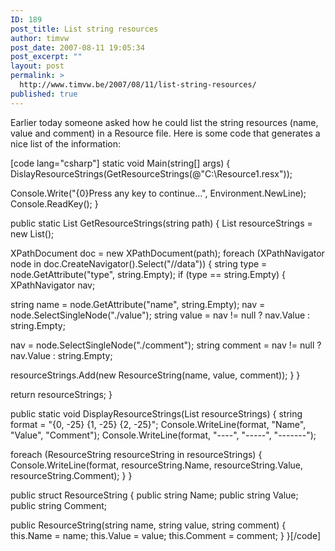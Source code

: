 ```yaml
---
ID: 189
post_title: List string resources
author: timvw
post_date: 2007-08-11 19:05:34
post_excerpt: ""
layout: post
permalink: >
  http://www.timvw.be/2007/08/11/list-string-resources/
published: true
---
```

<p>Earlier today someone asked how he could list the string resources (name, value and comment) in a Resource file. Here is some code that generates a nice list of the information:</p>
[code lang="csharp"]
static void Main(string[] args)
{
 DislayResourceStrings(GetResourceStrings(@"C:\Resource1.resx"));

 Console.Write("{0}Press any key to continue...", Environment.NewLine);
 Console.ReadKey();
}

public static List<resourceString> GetResourceStrings(string path)
{
 List<resourceString> resourceStrings = new List<resourceString>();

 XPathDocument doc = new XPathDocument(path);
 foreach (XPathNavigator node in doc.CreateNavigator().Select("//data"))
 {
  string type = node.GetAttribute("type", string.Empty);
  if (type == string.Empty)
  {
   XPathNavigator nav;

   string name = node.GetAttribute("name", string.Empty);
   nav = node.SelectSingleNode("./value");
   string value = nav != null ? nav.Value : string.Empty;

   nav = node.SelectSingleNode("./comment");
   string comment = nav != null ? nav.Value : string.Empty;

   resourceStrings.Add(new ResourceString(name, value, comment));
  }
 }

  return resourceStrings;
}

public static void DisplayResourceStrings(List<resourceString> resourceStrings)
{
 string format = "{0, -25} {1, -25} {2, -25}";
 Console.WriteLine(format, "Name", "Value", "Comment");
 Console.WriteLine(format, "----", "-----", "-------");

 foreach (ResourceString resourceString in resourceStrings)
 {
  Console.WriteLine(format, resourceString.Name, resourceString.Value, resourceString.Comment);
 }
}

public struct ResourceString
{
 public string Name;
 public string Value;
 public string Comment;

 public ResourceString(string name, string value, string comment)
 {
  this.Name = name;
  this.Value = value;
  this.Comment = comment;
 }
}[/code]